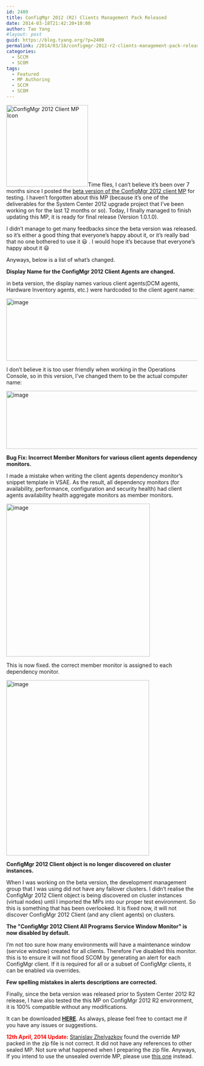 ```yaml
---
id: 2400
title: ConfigMgr 2012 (R2) Clients Management Pack Released
date: 2014-03-18T21:42:20+10:00
author: Tao Yang
#layout: post
guid: https://blog.tyang.org/?p=2400
permalink: /2014/03/18/configmgr-2012-r2-clients-management-pack-released/
categories:
  - SCCM
  - SCOM
tags:
  - Featured
  - MP Authoring
  - SCCM
  - SCOM
---
```

<a href="https://blog.tyang.org/wp-content/uploads/2013/08/SCCM-Client-Monitor.png"><img class="alignleft  wp-image-2124" alt="ConfigMgr 2012 Client MP Icon" src="https://blog.tyang.org/wp-content/uploads/2013/08/SCCM-Client-Monitor.png" width="215" height="215" /></a>Time flies, I can’t believe it’s been over 7 months since I posted the <a href="https://blog.tyang.org/2013/08/31/management-pack-configmgr-2012-clients-testers-wanted/">beta version of the ConfigMgr 2012 client MP</a> for testing. I haven’t forgotten about this MP (because it’s one of the deliverables for the System Center 2012 upgrade project that I’ve been working on for the last 12 months or so). Today, I finally managed to finish updating this MP, it is ready for final release (Version 1.0.1.0).

I didn’t manage to get many feedbacks since the beta version was released. so it’s either a good thing that everyone’s happy about it, or it’s really bad that no one bothered to use it :smiley: . I would hope it’s because that everyone’s happy about it :smiley:

Anyways, below is a list of what’s changed.

<strong>Display Name for the ConfigMgr 2012 Client Agents are changed.</strong>

in beta version, the display names various client agents(DCM agents, Hardware Inventory agents, etc.) were hardcoded to the client agent name:

<a href="https://blog.tyang.org/wp-content/uploads/2014/03/image.png"><img style="display: inline; border: 0px;" title="image" alt="image" src="https://blog.tyang.org/wp-content/uploads/2014/03/image_thumb.png" width="573" height="165" border="0" /></a>

I don’t believe it is too user friendly when working in the Operations Console, so in this version, I’ve changed them to be the actual computer name:

<a href="https://blog.tyang.org/wp-content/uploads/2014/03/image1.png"><img style="display: inline; border: 0px;" title="image" alt="image" src="https://blog.tyang.org/wp-content/uploads/2014/03/image_thumb1.png" width="580" height="153" border="0" /></a>

<strong>Bug Fix: Incorrect Member Monitors for various client agents dependency monitors.</strong>

I made a mistake when writing the client agents dependency monitor’s snippet template in VSAE. As the result, all dependency monitors (for availability, performance, configuration and security health) had client agents availability health aggregate monitors as member monitors.

<a href="https://blog.tyang.org/wp-content/uploads/2014/03/image2.png"><img style="display: inline; border: 0px;" title="image" alt="image" src="https://blog.tyang.org/wp-content/uploads/2014/03/image_thumb2.png" width="378" height="403" border="0" /></a>

This is now fixed. the correct member monitor is assigned to each dependency monitor.

<a href="https://blog.tyang.org/wp-content/uploads/2014/03/image3.png"><img style="display: inline; border: 0px;" title="image" alt="image" src="https://blog.tyang.org/wp-content/uploads/2014/03/image_thumb3.png" width="376" height="462" border="0" /></a>

<strong>ConfigMgr 2012 Client object is no longer discovered on cluster instances.</strong>

When I was working on the beta version, the development management group that I was using did not have any failover clusters. I didn’t realise the ConfigMgr 2012 Client object is being discovered on cluster instances (virtual nodes) until I imported the MPs into our proper test environment. So this is something that has been overlooked. It is fixed now, it will not discover ConfigMgr 2012 Client (and any client agents) on clusters.

<strong>The "ConfigMgr 2012 Client All Programs Service Window Monitor" is now disabled by default.</strong>

I’m not too sure how many environments will have a maintenance window (service window) created for all clients. Therefore I’ve disabled this monitor. this is to ensure it will not flood SCOM by generating an alert for each ConfigMgr client. If it is required for all or a subset of ConfigMgr clients, it can be enabled via overrides.

<strong>Few spelling mistakes in alerts descriptions are corrected.</strong>

Finally, since the beta version was released prior to System Center 2012 R2 release, I have also tested the this MP on ConfigMgr 2012 R2 environment, it is 100% compatible without any modifications.

It can be downloaded <a href="https://blog.tyang.org/wp-content/uploads/2014/03/ConfigMgr-2012-Client-MP-V1.0.1.0.zip"><strong>HERE</strong></a>. As always, please feel free to contact me if you have any issues or suggestions.

<span style="color: #ff0000;"><strong>12th April, 2014 Update:</strong></span> <a href="http://cloudadministrator.wordpress.com/">Stanislav Zhelyazkov</a> found the override MP packed in the zip file is not correct. It did not have any references to other sealed MP. Not sure what happened when I preparing the zip file. Anyways, If you intend to use the unsealed override MP, please use <a href="https://blog.tyang.org/wp-content/uploads/2014/04/ConfigMgr.2012.Client.Overrides.zip">this one</a> instead.